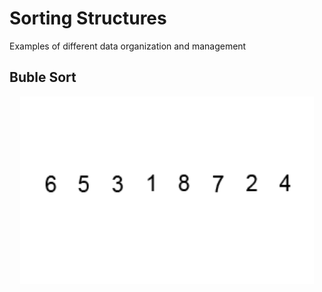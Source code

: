 # Sorting Structures
 Examples of different data organization and management

 ## Buble Sort
 
 <p align="center">
    <img width="470" height="300" src="assets\readme_files\Bubble-sort-example-300px.gif">
 </p>

